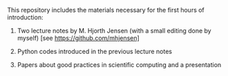 This repository includes the materials necessary for the first hours of introduction:

1) Two lecture notes by M. Hjorth Jensen (with a small editing done by myself) [see https://github.com/mhjensen]

2) Python codes introduced in the previous lecture notes

3) Papers about good practices in scientific computing and a presentation
